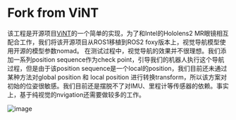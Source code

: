 # Fork from ViNT
该工程是开源项目[ViNT](https://github.com/robodhruv/visualnav-transformer)的一个简单的实现，为了和Intel的Hololens2 MR眼镜相互配合工作，我们将该开源项目从ROS1移植到ROS2 foxy版本上，视觉导航模型使用开源的模型参数nomad。
在测试过程中，视觉导航的效果并不很理想。我们添加一系列position sequence作为check point，引导我们的机器人执行这个导航过程，但是由于该position sequence是一个local的position，我们目前还未通过某种方法对global position 和 
local position 进行转换transform，所以该方案对初始的位姿很敏感。我们目前还是摆脱不了对IMU、里程计等传感器的依赖。事实上，基于纯视觉的nvigation还需要做较多的工作。

![image](https://github.com/user-attachments/assets/85ebde5b-cf1c-4b47-8a47-eaf5945697d0)
